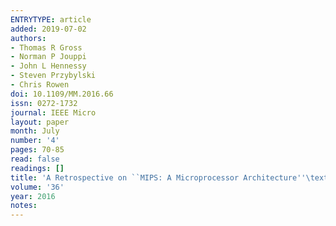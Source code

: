```yaml
---
ENTRYTYPE: article
added: 2019-07-02
authors:
- Thomas R Gross
- Norman P Jouppi
- John L Hennessy
- Steven Przybylski
- Chris Rowen
doi: 10.1109/MM.2016.66
issn: 0272-1732
journal: IEEE Micro
layout: paper
month: July
number: '4'
pages: 70-85
read: false
readings: []
title: 'A Retrospective on ``MIPS: A Microprocessor Architecture''\textquotesingle'
volume: '36'
year: 2016
notes:
---
```

